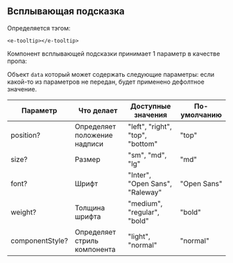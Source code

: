 ## Всплывающая подсказка

Определяется тэгом:
```vue
<e-tooltip></e-tooltip>
```

Компонент всплывающей подсказки принимает 1 параметр в качестве пропа:

Объект `data` который может содержать следующие параметры:
если какой-то из параметров не передан, будет применено дефолтное значение.

| Параметр        | Что делает                   | Доступные значения               | По-умолчанию |
|-----------------|------------------------------|----------------------------------|--------------|
| position?       | Определяет положение надписи | "left", "right", "top", "bottom" | "top"        |
| size?           | Размер                       | "sm", "md", "lg"                 | "md"         |
| font?           | Шрифт                        | "Inter", "Open Sans", "Raleway"  | "Open Sans"  |
| weight?         | Толщина шрифта               | "medium", "regular", "bold"      | "bold"       |
| componentStyle? | Определяет стриль компонента | "light", "normal"                | "normal"     |
